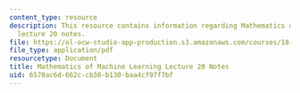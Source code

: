 ```yaml
---
content_type: resource
description: This resource contains information regarding Mathematics of machine learning
  lecture 20 notes.
file: https://ol-ocw-studio-app-production.s3.amazonaws.com/courses/18-657-mathematics-of-machine-learning-fall-2015/6570ac6d662ccb30b130baa4cf97f7bf_MIT18_657F15_L20.pdf
file_type: application/pdf
resourcetype: Document
title: Mathematics of Machine Learning Lecture 20 Notes
uid: 6570ac6d-662c-cb30-b130-baa4cf97f7bf
---
```

